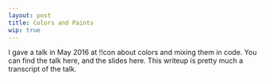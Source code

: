 ```yaml
---
layout: post
title: Colors and Paints
wip: true
---
```


I gave a talk in May 2016 at !!con about colors and mixing them in code. You can find the talk here, and the slides here. This writeup is pretty much a transcript of the talk.

